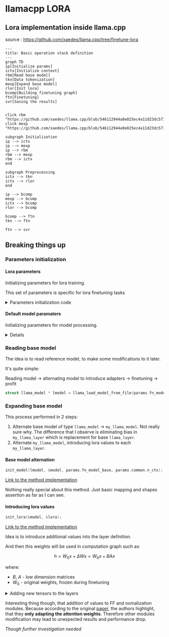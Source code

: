 # llamacpp LORA 

## Lora implementation inside llama.cpp

source : https://github.com/xaedes/llama.cpp/tree/finetune-lora

```mermaid
---
title: Basic operation stack definition
---
graph TD
ip[Initialize params]
ictx[Initialize context]
rbm[Read base model]
tkn[Data tokenization]
mexp[Expand base model]
rlor[Init lora]
bcomp[Building finetuning graph]
ftn[Finetuning]
svr[Saving the results]


click rbm "https://github.com/xaedes/llama.cpp/blob/546112944a0e025ec4a11d23dc57730041b8d273/examples/finetune/finetune.cpp#L1547"
click mexp "https://github.com/xaedes/llama.cpp/blob/546112944a0e025ec4a11d23dc57730041b8d273/examples/finetune/finetune.cpp#L1551"

subgraph Initialization
ip --> ictx
ip --> mexp
ip --> rbm
rbm --> mexp
rbm --> ictx
end

subgraph Preprocessing
ictx --> tkn
ictx --> rlor
end

ip --> bcomp
mexp --> bcomp
ictx --> bcomp
rlor --> bcomp

bcomp --> ftn
tkn --> ftn

ftn --> svr
```

## Breaking things up

### Parameters initialization
#### Lora parameters
Initializing parameters for lora training.

This set of parameters is specific for lora finetuning tasks
<details>
<summary>Parameters initialization code</summary>

```c++
static struct train_params get_default_train_params() {
    struct train_params params;
    params.common = get_default_train_params_common();
    params.fn_model_base     = "";
    params.fn_lora_out       = "ggml-lora-ITERATION-f32.gguf";

    params.only_write_lora = false;

    params.f_norm_rms_eps  = 1e-5f;
    params.rope_freq_base  = 10000.0f;
    params.rope_freq_scale = 1.0f;

    params.custom_f_norm_rms_eps  = false;
    params.custom_rope_freq_base  = false;
    params.custom_rope_freq_scale = false;

    params.lora_r      = 4; // lora rank
    params.lora_alpha  = 4; // scale of the lora impact
    params.custom_lora_alpha = false;

    // Specific params for lora ranks
    // Maintaining those ranks should benefit with performance/quality measures.
    // The higher the rank, the more accurate changes introduced by lora, but computation and storage  requirements wbt up as well.
    params.n_rank_attention_norm = 1;
    params.n_rank_wq             = 4;
    params.n_rank_wk             = 4;
    params.n_rank_wv             = 4;
    params.n_rank_wo             = 4;
    params.n_rank_ffn_norm       = 1;
    params.n_rank_w1             = 4;
    params.n_rank_w2             = 4;
    params.n_rank_w3             = 4;
    params.n_rank_tok_embeddings = 4;
    params.n_rank_norm           = 1;
    params.n_rank_output         = 4;

    params.custom_n_rank_attention_norm = false;
    params.custom_n_rank_wq             = false;
    params.custom_n_rank_wk             = false;
    params.custom_n_rank_wv             = false;
    params.custom_n_rank_wo             = false;
    params.custom_n_rank_ffn_norm       = false;
    params.custom_n_rank_w1             = false;
    params.custom_n_rank_w2             = false;
    params.custom_n_rank_w3             = false;
    params.custom_n_rank_tok_embeddings = false;
    params.custom_n_rank_norm           = false;
    params.custom_n_rank_output         = false;

    return params;
}
```

</details>

#### Default model paramaters
Initializing parameters for model processing.

<details>

Defining default parameters values.

This is a parameters for typical llama model.
```c++
struct llama_model_params llama_model_default_params() {
    struct llama_model_params result = {
        /*.n_gpu_layers                =*/ 0,
        /*.main_gpu                    =*/ 0,
        /*.tensor_split                =*/ nullptr,
        /*.progress_callback           =*/ nullptr,
        /*.progress_callback_user_data =*/ nullptr,
        /*.vocab_only                  =*/ false,
        /*.use_mmap                    =*/ true,
        /*.use_mlock                   =*/ false,
    };
#ifdef GGML_USE_METAL
    result.n_gpu_layers = 1;
#endif

    return result;
}
```

Actual parameters meanings
```c++
struct llama_model_params {
        int32_t n_gpu_layers; // number of layers to store in VRAM
        int32_t main_gpu;     // the GPU that is used for scratch and small tensors
        const float * tensor_split; // how to split layers across multiple GPUs (size: LLAMA_MAX_DEVICES)

        // called with a progress value between 0 and 1, pass NULL to disable
        llama_progress_callback progress_callback;
        // context pointer passed to the progress callback
        void * progress_callback_user_data;

        // Keep the booleans together to avoid misalignment during copy-by-value.
        bool vocab_only; // only load the vocabulary, no weights
        bool use_mmap;   // use mmap if possible
        bool use_mlock;  // force system to keep model in RAM
    };
```

</details>

### Reading base model

The idea is to read reference model, to make some modifications to it later. 

It's quite simple:

Reading model -> alternating model to introduce adapters -> finetuning -> profit
```cpp
struct llama_model * lmodel = llama_load_model_from_file(params.fn_model_base, llama_params);
```

### Expanding base model

This process performed in 2 steps:

1. Alternate base model of type `llama_model` -> `my_llama_model`. Not really sure why. The difference that I observe is eliminating bias in `my_llama_layer` which is replacement for base `llama_layer`.
2. Alternate `my_llama_model`, introducing lora values to each `my_llama_layer`.

#### Base model alternation

```c++
init_model(lmodel, &model, params.fn_model_base, params.common.n_ctx);
```

[Link to the method implementation](https://github.com/xaedes/llama.cpp/blob/546112944a0e025ec4a11d23dc57730041b8d273/examples/finetune/finetune.cpp#L278)

Nothing really special about this method. Just basic mapping and shapes assertion as far as I can see.

#### Introducing lora values
```c++
init_lora(&model, &lora);
```
[Link to the method implementation](https://github.com/xaedes/llama.cpp/blob/546112944a0e025ec4a11d23dc57730041b8d273/examples/finetune/finetune.cpp#L438)

Idea is to introduce additional values into the layer definition.

And then this weights will be used in computation graph such as:
```math
h = W_0x + \Delta Wx = W_0x + BAx
```
where:
- $B$, $A$ - low dimension matrices
- $W_0$ - original weights, frozen during finetuning


<details>
<summary>Adding new tensors to the layers</summary>

```c++
layer.attention_norm_a = ggml_new_tensor_2d(ctx, GGML_TYPE_F32, lparams.n_rank_attention_norm, n_embd);
layer.attention_norm_b = ggml_new_tensor_2d(ctx, GGML_TYPE_F32, lparams.n_rank_attention_norm, 1);

// Additional weights for attention module
layer.wq_a = ggml_new_tensor_2d(ctx, GGML_TYPE_F32, lparams.n_rank_wq, n_embd);
layer.wq_b = ggml_new_tensor_2d(ctx, GGML_TYPE_F32, lparams.n_rank_wq, n_embd);
layer.wk_a = ggml_new_tensor_2d(ctx, GGML_TYPE_F32, lparams.n_rank_wk, n_embd);
layer.wk_b = ggml_new_tensor_2d(ctx, GGML_TYPE_F32, lparams.n_rank_wk, n_embd_gqa);
layer.wv_a = ggml_new_tensor_2d(ctx, GGML_TYPE_F32, lparams.n_rank_wv, n_embd);
layer.wv_b = ggml_new_tensor_2d(ctx, GGML_TYPE_F32, lparams.n_rank_wv, n_embd_gqa);
layer.wo_a = ggml_new_tensor_2d(ctx, GGML_TYPE_F32, lparams.n_rank_wo, n_embd);
layer.wo_b = ggml_new_tensor_2d(ctx, GGML_TYPE_F32, lparams.n_rank_wo, n_embd);

// Additional weight to normalization module
layer.ffn_norm_a = ggml_new_tensor_2d(ctx, GGML_TYPE_F32, lparams.n_rank_ffn_norm, n_embd);
layer.ffn_norm_b = ggml_new_tensor_2d(ctx, GGML_TYPE_F32, lparams.n_rank_ffn_norm, 1);

// Additional weight to Feed-Forward module
layer.w1_a = ggml_new_tensor_2d(ctx, GGML_TYPE_F32, lparams.n_rank_w1, n_embd);
layer.w1_b = ggml_new_tensor_2d(ctx, GGML_TYPE_F32, lparams.n_rank_w1, n_ff);
layer.w2_a = ggml_new_tensor_2d(ctx, GGML_TYPE_F32, lparams.n_rank_w2, n_ff);
layer.w2_b = ggml_new_tensor_2d(ctx, GGML_TYPE_F32, lparams.n_rank_w2, n_embd);
layer.w3_a = ggml_new_tensor_2d(ctx, GGML_TYPE_F32, lparams.n_rank_w3, n_embd);
layer.w3_b = ggml_new_tensor_2d(ctx, GGML_TYPE_F32, lparams.n_rank_w3, n_ff);

```
</details>

Interesting thing though, that addition of values to FF and nomalization modules.
Because according to the original [paper](https://arxiv.org/abs/2106.09685), the authors highlight, that they **only adapting the attention weights**. Therefore other modules modification may lead to unexpected results and performance drop. 

*Though further investigation needed*